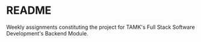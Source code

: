 # README

Weekly assignments constituting the project for TAMK's Full Stack Software Development's Backend Module.
